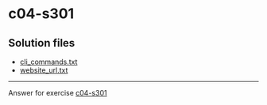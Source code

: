# c04-s301

## Solution files
- [cli_commands.txt](cli_commands.txt)
- [website_url.txt](website_url.txt)

<!-- Don't change anything below this point-->
<!-- Before commiting, remove both commented lines--> 
***
Answer for exercise [c04-s301](https://github.com/devopsacademyau/academy/blob/b23ccbf7c6865c51c2776a3b5bd4967f3cedd464/classes/05class/exercises/c04-s301/README.md)